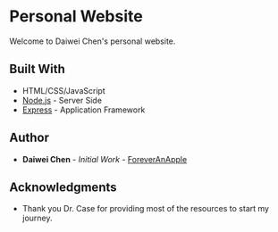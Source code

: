 # Personal Website

Welcome to Daiwei Chen's personal website.

## Built With

* HTML/CSS/JavaScript
* [Node.js](https://nodejs.org/) - Server Side
* [Express](https://expressjs.com/) - Application Framework

## Author

* **Daiwei Chen** - *Initial Work* - [ForeverAnApple](https://github.com/ForeverAnApple)

## Acknowledgments

* Thank you Dr. Case for providing most of the resources to start my journey.
